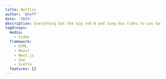 ```yaml
---
title: Notflix
author: '@heff'
date: '2024'
description: Everything but the big red N and long bus rides to Los Gatos.
tagGroups:
  media:
    - Video
  framework:
    - HTML
    - React
    - Next.js
    - Vue
    - Svelte
  features: []
---
```

